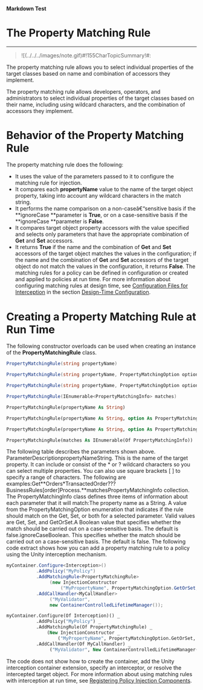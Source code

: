 ﻿---
Source File Name: 75-Interception.docx
AssetID: 07573c82-9f99-4474-8e16-d2b8b6ea62a8
Title: The Property Matching Rule
Order In ToC: 2\6\1\7
Output Filename: 2\6\1\7_The Property Matching Rule.markdown
---

#### Markdown Test ####
# The Property Matching Rule #
----------


> ![(../../../images/note.gif)#!155CharTopicSummary!#:
> 
The property matching rule allows you to select individual properties of the target classes based on name and combination of accessors they implement.

The property matching rule allows developers, operators, and administrators to select individual properties of the target classes based on their name, including using wildcard characters, and the combination of accessors they implement.  

# Behavior of the Property Matching Rule #
The property matching rule does the following:  
+ It uses the value of the parameters passed to it to configure the matching rule for injection.
+ It compares each **propertyName** value to the name of the target object property, taking into account any wildcard characters in the match string. 
+ It performs the name comparison on a non-caseâ€“sensitive basis if the **ignoreCase **parameter is **True**, or on a case-sensitive basis if the **ignoreCase **parameter is **False**. 
+ It compares target object property accessors with the value specified and selects only parameters that have the appropriate combination of **Get** and **Set** accessors.  
+ It returns **True** if the name and the combination of **Get** and **Set** accessors of the target object matches the values in the configuration; if the name and the combination of **Get** and **Set** accessors of the target object do not match the values in the configuration, it returns **False**. 
The matching rules for a policy can be defined in configuration or created and applied to policies at run time. For more information about configuring matching rules at design time, see [Configuration Files for Interception](test-markdown_af2f3726-4a3e-4e31-8f97-ebca0db3d907.html) in the section [Design-Time Configuration](test-markdown_d084d31d-6894-4cd3-ab6b-40f7a69899b2.html).  

# Creating a Property Matching Rule at Run Time #
The following constructor overloads can be used when creating an instance of the **PropertyMatchingRule** class.  

```csharp
PropertyMatchingRule(string propertyName)

PropertyMatchingRule(string propertyName, PropertyMatchingOption option)

PropertyMatchingRule(string propertyName, PropertyMatchingOption option, bool ignoreCase)

PropertyMatchingRule(IEnumerable<PropertyMatchingInfo> matches)
```


```vb
PropertyMatchingRule(propertyName As String)

PropertyMatchingRule(propertyName As String, option As PropertyMatchingOption)

PropertyMatchingRule(propertyName As String, option As PropertyMatchingOption, ignoreCase As Boolean)

PropertyMatchingRule(matches As IEnumerable(Of PropertyMatchingInfo))
```

The following table describes the parameters shown above.  
ParameterDescriptionpropertyNameString. This is the name of the target property. It can include or consist of the * or ? wildcard characters so you can select multiple properties. You can also use square brackets [ ] to specify a range of characters. The following are examples:Get**Orders*TransactedOrder???BusinessRules[order]Process.**matchesPropertyMatchingInfo collection. The PropertyMatchingInfo class defines three items of information about each parameter that it will match:The property name as a String. A value from the PropertyMatchingOption enumeration that indicates if the rule should match on the Get, Set, or both for a selected parameter. Valid values are Get, Set, and GetOrSet.A Boolean value that specifies whether the match should be carried out on a case-sensitive basis. The default is false.ignoreCaseBoolean. This specifies whether the match should be carried out on a case-sensitive basis. The default is false.
The following code extract shows how you can add a property matching rule to a policy using the Unity interception mechanism.  

```csharp
myContainer.Configure<Interception>()
           .AddPolicy("MyPolicy")
           .AddMatchingRule<PropertyMatchingRule>
                (new InjectionConstructor
                    ("MyPropertyName", PropertyMatchingOption.GetOrSet,true))
           .AddCallHandler<MyCallHandler>
                ("MyValidator", 
                new ContainerControlledLifetimeManager());
```


```vb
myContainer.Configure(Of Interception)() _
           .AddPolicy("MyPolicy") _
           .AddMatchingRule(Of PropertyMatchingRule) _
               (New InjectionConstructor _
                   ("MyPropertyName", PropertyMatchingOption.GetOrSet, True)) _
           .AddCallHandler(Of MyCallHandler) _
                ("MyValidator", New ContainerControlledLifetimeManager())
```

The code does not show how to create the container, add the Unity interception container extension, specify an interceptor, or resolve the intercepted target object. For more information about using matching rules with interception at run time, see [Registering Policy Injection Components](test-markdown_2090aa6d-38c7-4527-a211-aa4fa966e855.html).  


